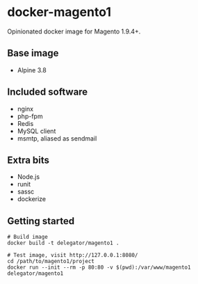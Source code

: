 # docker-magento1

Opinionated docker image for Magento 1.9.4+.

## Base image

 - Alpine 3.8

## Included software

 - nginx
 - php-fpm
 - Redis
 - MySQL client
 - msmtp, aliased as sendmail

## Extra bits

 - Node.js
 - runit
 - sassc
 - dockerize

## Getting started

```sh-session
# Build image
docker build -t delegator/magento1 .

# Test image, visit http://127.0.0.1:8080/
cd /path/to/magento1/project
docker run --init --rm -p 80:80 -v $(pwd):/var/www/magento1 delegator/magento1
```
